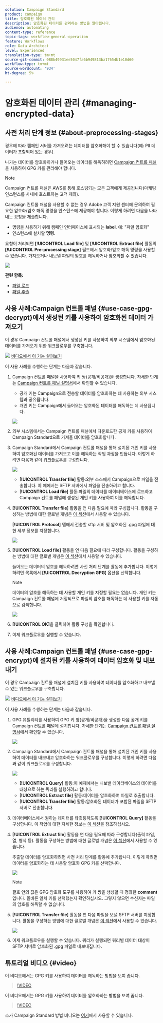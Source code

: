 ```yaml
---
solution: Campaign Standard
product: campaign
title: 암호화된 데이터 관리
description: 암호화된 데이터를 관리하는 방법을 알아봅니다.
audience: automating
content-type: reference
topic-tags: workflow-general-operation
feature: Workflows
role: Data Architect
level: Experienced
translation-type: tm+mt
source-git-commit: 088b49931ee5047fa6b949813ba17654b1e10d60
workflow-type: tm+mt
source-wordcount: '934'
ht-degree: 5%

---
```



# 암호화된 데이터 관리 {#managing-encrypted-data}

## 사전 처리 단계 정보 {#about-preprocessing-stages}

경우에 따라 캠페인 서버를 가져오려는 데이터를 암호화해야 할 수 있습니다(예: PII 데이터가 포함되어 있는 경우).

나가는 데이터를 암호화하거나 들어오는 데이터를 해독하려면 [Campaign 컨트롤 패널](https://docs.adobe.com/content/help/ko-KR/control-panel/using/instances-settings/gpg-keys-management.html)을 사용하여 GPG 키를 관리해야 합니다.

>[!NOTE]
>
>Campaign 컨트롤 패널은 AWS를 통해 호스팅되는 모든 고객에게 제공됩니다(마케팅 인스턴스를 사내에 호스트하는 고객 제외).

Campaign 컨트롤 패널을 사용할 수 없는 경우 Adobe 고객 지원 센터에 문의하여 필요한 암호화/암호 해독 명령을 인스턴스에 제공해야 합니다. 이렇게 하려면 다음을 나타내는 요청을 제출합니다.

* 명령을 사용하기 위해 캠페인 인터페이스에 표시되는 **label**. 예: &quot;파일 암호화&quot;
* 인스턴스에 설치할 **명령**.

요청이 처리되면 **[!UICONTROL Load file]** 및 **[!UICONTROL Extract file]** 활동의 **[!UICONTROL Pre-processing stage]** 필드에서 암호화/암호 해독 명령을 사용할 수 있습니다. 가져오거나 내보낼 파일의 암호를 해독하거나 암호화할 수 있습니다.

![](assets/preprocessing-encryption.png)

**관련 항목:**

* [파일 로드](../../automating/using/load-file.md)
* [파일 추출](../../automating/using/extract-file.md)

## 사용 사례:Campaign 컨트롤 패널 {#use-case-gpg-decrypt}에서 생성된 키를 사용하여 암호화된 데이터 가져오기

이 경우 Campaign 컨트롤 패널에서 생성된 키를 사용하여 외부 시스템에서 암호화된 데이터를 가져오기 위한 워크플로우를 구축합니다.

![](assets/do-not-localize/how-to-video.png) [비디오에서 이 기능 살펴보기](#video)

이 사용 사례를 수행하는 단계는 다음과 같습니다.

1. Campaign 컨트롤 패널을 사용하여 키 쌍(공개/비공개)을 생성합니다. 자세한 단계는 [Campaign 컨트롤 패널 설명서](https://docs.adobe.com/content/help/en/control-panel/using/instances-settings/gpg-keys-management.html#decrypting-data)에서 확인할 수 있습니다.

   * 공개 키는 Campaign으로 전송할 데이터를 암호화하는 데 사용하는 외부 시스템과 공유됩니다.
   * 개인 키는 Campaign에서 들어오는 암호화된 데이터를 해독하는 데 사용됩니다.

   ![](assets/gpg_generate.png)

1. 외부 시스템에서는 Campaign 컨트롤 패널에서 다운로드한 공개 키를 사용하여 Campaign Standard으로 가져올 데이터를 암호화합니다.

1. Campaign Standard에서 Campaign 컨트롤 패널을 통해 설치된 개인 키를 사용하여 암호화된 데이터를 가져오고 이를 해독하는 작업 과정을 만듭니다. 이렇게 하려면 다음과 같이 워크플로우를 구성합니다.

   ![](assets/gpg_workflow.png)

   * **[!UICONTROL Transfer file]** 활동:외부 소스에서 Campaign으로 파일을 전송합니다. 이 예에서는 SFTP 서버에서 파일을 전송하려고 합니다.
   * **[!UICONTROL Load file]** 활동:파일의 데이터를 데이터베이스에 로드하고 Campaign 컨트롤 패널에 생성된 개인 키를 사용하여 이를 해독합니다.

1. **[!UICONTROL Transfer file]** 활동을 연 다음 필요에 따라 구성합니다. 활동을 구성하는 방법에 대한 글로벌 개념은 [이 섹션](../../automating/using/load-file.md)에서 사용할 수 있습니다.

   **[!UICONTROL Protocol]** 탭에서 전송할 sftp 서버 및 암호화된 .gpg 파일에 대한 세부 정보를 지정합니다.

   ![](assets/gpg_transfer.png)

1. **[!UICONTROL Load file]** 활동을 연 다음 필요에 따라 구성합니다. 활동을 구성하는 방법에 대한 글로벌 개념은 [이 섹션](../../automating/using/load-file.md)에서 사용할 수 있습니다.

   들어오는 데이터의 암호를 해독하려면 사전 처리 단계를 활동에 추가합니다. 이렇게 하려면 목록에서 **[!UICONTROL Decryption GPG]** 옵션을 선택합니다.

   >[!NOTE]
   >
   >데이터의 암호를 해독하는 데 사용할 개인 키를 지정할 필요는 없습니다. 개인 키는 Campaign 컨트롤 패널에 저장되므로 파일의 암호를 해독하는 데 사용할 키를 자동으로 검색합니다.

   ![](assets/gpg_load.png)

1. **[!UICONTROL OK]**&#x200B;을 클릭하여 활동 구성을 확인합니다.

1. 이제 워크플로우를 실행할 수 있습니다.

## 사용 사례:Campaign 컨트롤 패널 {#use-case-gpg-encrypt}에 설치된 키를 사용하여 데이터 암호화 및 내보내기

이 경우 Campaign 컨트롤 패널에 설치된 키를 사용하여 데이터를 암호화하고 내보낼 수 있는 워크플로우를 구축합니다.

![](assets/do-not-localize/how-to-video.png) [비디오에서 이 기능 살펴보기](#video)

이 사용 사례를 수행하는 단계는 다음과 같습니다.

1. GPG 유틸리티를 사용하여 GPG 키 쌍(공개/비공개)을 생성한 다음 공개 키를 Campaign 컨트롤 패널에 설치합니다. 자세한 단계는 [Campaign 컨트롤 패널 설명서](https://docs.adobe.com/content/help/en/control-panel/using/instances-settings/gpg-keys-management.html#encrypting-data)에서 확인할 수 있습니다.

   ![](assets/gpg_install.png)

1. Campaign Standard에서 Campaign 컨트롤 패널을 통해 설치된 개인 키를 사용하여 데이터를 내보내고 암호화하는 워크플로우를 구성합니다. 이렇게 하려면 다음과 같이 워크플로우를 구성합니다.

   ![](assets/gpg-workflow-export.png)

   * **[!UICONTROL Query]** 활동:이 예제에서는 내보낼 데이터베이스의 데이터를 대상으로 하는 쿼리를 실행하려고 합니다.
   * **[!UICONTROL Extract file]** 활동:데이터를 암호화하여 파일로 추출합니다.
   * **[!UICONTROL Transfer file]** 활동:암호화된 데이터가 포함된 파일을 SFTP 서버로 전송합니다.

1. 데이터베이스에서 원하는 데이터를 타깃팅하도록 **[!UICONTROL Query]** 활동을 구성합니다. 이 작업에 대한 자세한 정보는 [이 섹션](../../automating/using/query.md)을 참조하십시오.

1. **[!UICONTROL Extract file]** 활동을 연 다음 필요에 따라 구성합니다(출력 파일, 열, 형식 등). 활동을 구성하는 방법에 대한 글로벌 개념은 [이 섹션](../../automating/using/extract-file.md)에서 사용할 수 있습니다.

   추출할 데이터를 암호화하려면 사전 처리 단계를 활동에 추가합니다. 이렇게 하려면 데이터를 암호화하는 데 사용할 암호화 GPG 키를 선택합니다.

   ![](assets/gpg-extract-stage.png)

   >[!NOTE]
   >
   >괄호 안의 값은 GPG 암호화 도구를 사용하여 키 쌍을 생성할 때 정의한 **comment**&#x200B;입니다. 올바른 일치 키를 선택했는지 확인하십시오. 그렇지 않으면 수신자는 파일의 암호를 해독할 수 없습니다.

1. **[!UICONTROL Transfer file]** 활동을 연 다음 파일을 보낼 SFTP 서버를 지정합니다. 활동을 구성하는 방법에 대한 글로벌 개념은 [이 섹션](../../automating/using/transfer-file.md)에서 사용할 수 있습니다.

   ![](assets/gpg-transfer-encrypt.png)

1. 이제 워크플로우를 실행할 수 있습니다. 쿼리가 실행되면 쿼리별 데이터 대상이 SFTP 서버로 암호화된 .gpg 파일로 내보내집니다.

## 튜토리얼 비디오 {#video}

이 비디오에서는 GPG 키를 사용하여 데이터를 해독하는 방법을 보여 줍니다.

>[!VIDEO](https://video.tv.adobe.com/v/35753?quality=12)

이 비디오에서는 GPG 키를 사용하여 데이터를 암호화하는 방법을 보여 줍니다.

>[!VIDEO](https://video.tv.adobe.com/v/36380?quality=12)

추가 Campaign Standard 방법 비디오는 [여기](https://experienceleague.adobe.com/docs/campaign-standard-learn/tutorials/overview.html?lang=ko)에서 사용할 수 있습니다.
